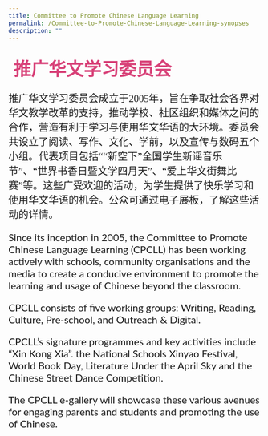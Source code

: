 ```yaml
---
title: Committee to Promote Chinese Language Learning
permalink: /Committee-to-Promote-Chinese-Language-Learning-synopses
description: ""
---
```

<h4 style="font-size: 35px;font-family: KaiTi;padding-top:12px;margin:10px;color: #d84178;">推广华文学习委员会</h4>
<p style="font-size: 20px;font-family: KaiTi;">   推广华文学习委员会成立于2005年，旨在争取社会各界对华文教学改革的支持，推动学校、社区组织和媒体之间的合作，营造有利于学习与使用华文华语的大环境。委员会共设立了阅读、写作、文化、学前，以及宣传与数码五个小组。代表项目包括““新空下”全国学生新谣音乐节”、“世界书香日暨文学四月天”、“爱上华文街舞比赛”等。这些广受欢迎的活动，为学生提供了快乐学习和使用华文华语的机会。公众可通过电子展板，了解这些活动的详情。</p>
<p  style="font-size: 20px;font-family:Lato,sans-serif;">Since its inception in 2005, the Committee to Promote Chinese Language Learning (CPCLL) has been working actively with schools, community organisations and the media to create a conducive environment to promote the learning and usage of Chinese beyond the classroom.</p>
<p  style="font-size: 20px;font-family:Lato,sans-serif;">CPCLL consists of five working groups: Writing, Reading, Culture, Pre-school, and Outreach & Digital.</p>
<p  style="font-size: 20px;font-family:Lato,sans-serif;">CPCLL’s signature programmes and key activities include “Xin Kong Xia”. the National Schools Xinyao Festival, World Book Day, Literature Under the April Sky and the Chinese Street Dance Competition.</p>
<p  style="font-size: 20px;font-family:Lato,sans-serif;">The CPCLL e-gallery will showcase these various avenues for engaging parents and students and promoting the use of Chinese.</p>